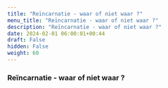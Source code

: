 ```yaml
---
title: "Reïncarnatie - waar of niet waar ?"
menu_title: "Reïncarnatie - waar of niet waar ?"
description: "Reïncarnatie - waar of niet waar ?"
date: 2024-02-01 06:00:01+00:44
draft: False
hidden: False
weight: 60
---
```

### Reïncarnatie - waar of niet waar ?
